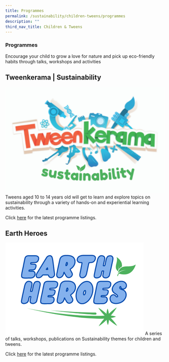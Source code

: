 ```yaml
---
title: Programmes
permalink: /sustainability/children-tweens/programmes
description: ""
third_nav_title: Children & Tweens
---
```

### **Programmes**

Encourage your child to grow a love for nature and pick up eco-friendly habits through talks, workshops and activities

## **Tweenkerama | Sustainability**
![Alt text for image on Isomer site](/images/sustainability/Sustainability-Prog-Children-02c.png)
Tweens aged 10 to 14 years old will get to learn and explore topics on sustainability through a variety of hands-on and experiential learning activities. 

Click [here](https://go.gov.sg/nlb-teensprogs) for the latest programme listings.


## **Earth Heroes**
![Alt text for image on Isomer site](/images/sustainability/Sustainability-Prog-Children-01a.png)
A series of talks, workshops, publications on Sustainability themes for children and tweens.   

Click [here](https://go.gov.sg/cckpl) for the latest programme listings.